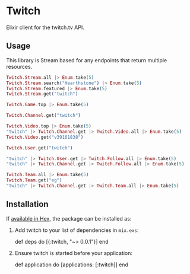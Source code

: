 # Twitch

Elixir client for the twitch.tv API.

## Usage

This library is Stream based for any endpoints that return multiple resources.

```elixir
Twitch.Stream.all |> Enum.take(5)
Twitch.Stream.search("Hearthstone") |> Enum.take(5)
Twitch.Stream.featured |> Enum.take(5)
Twitch.Stream.get("twitch")

Twitch.Game.top |> Enum.take(5)

Twitch.Channel.get("twitch")

Twitch.Video.top |> Enum.take(5)
"twitch" |> Twitch.Channel.get |> Twitch.Video.all |> Enum.take(5)
Twitch.Video.get("v39161838")

Twitch.User.get("twitch")

"twitch" |> Twitch.User.get |> Twitch.Follow.all |> Enum.take(5)
"twitch" |> Twitch.Channel.get |> Twitch.Follow.all |> Enum.take(5)

Twitch.Team.all |> Enum.take(5)
Twitch.Team.get("eg")
"twitch" |> Twitch.Channel.get |> Twitch.Team.all |> Enum.take(5)
```

## Installation

If [available in Hex](https://hex.pm/docs/publish), the package can be installed as:

  1. Add twitch to your list of dependencies in `mix.exs`:

        def deps do
          [{:twitch, "~> 0.0.1"}]
        end

  2. Ensure twitch is started before your application:

        def application do
          [applications: [:twitch]]
        end

